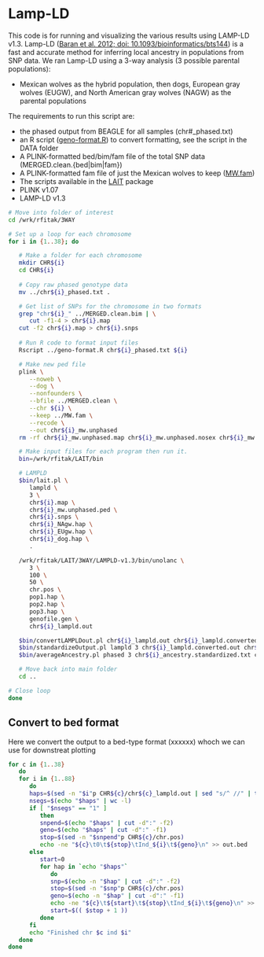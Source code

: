 # Lamp-LD
This code is for running and visualizing the various results using LAMP-LD v1.3.  Lamp-LD ([Baran et al. 2012; doi: 10.1093/bioinformatics/bts144](https://academic.oup.com/bioinformatics/article-lookup/doi/10.1093/bioinformatics/bts144)) is a fast and accurate method for inferring local ancestry in populations from SNP data. We ran Lamp-LD using a 3-way analysis (3 possible parental populations):
- Mexican wolves as the hybrid population, then dogs, European gray wolves (EUGW), and North American gray wolves (NAGW) as the parental populations

The requirements to run this script are:
- the phased output from BEAGLE for all samples (chr\#_phased.txt)
- an R script ([geno-format.R](./Data/geno-format.R)) to convert formatting, see the script in the DATA folder
- A PLINK-formatted bed/bim/fam file of the total SNP data (MERGED.clean.{bed|bim|fam})
- A PLINK-formatted fam file of just the Mexican wolves to keep ([MW.fam](./Data/MW.fam))
- The scripts available in the [LAIT](http://www.pitt.edu/~wec47/lait.html) package
- PLINK v1.07
- LAMP-LD v1.3
```bash
# Move into folder of interest
cd /wrk/rfitak/3WAY

# Set up a loop for each chromosome
for i in {1..38}; do

   # Make a folder for each chromosome
   mkdir CHR${i}
   cd CHR${i}
   
   # Copy raw phased genotype data
   mv ../chr${i}_phased.txt .

   # Get list of SNPs for the chromosome in two formats
   grep "chr${i}_" ../MERGED.clean.bim | \
      cut -f1-4 > chr${i}.map
   cut -f2 chr${i}.map > chr${i}.snps
   
   # Run R code to format input files
   Rscript ../geno-format.R chr${i}_phased.txt ${i}

   # Make new ped file
   plink \
      --noweb \
      --dog \
      --nonfounders \
      --bfile ../MERGED.clean \
      --chr ${i} \
      --keep ../MW.fam \
      --recode \
      --out chr${i}_mw.unphased
   rm -rf chr${i}_mw.unphased.map chr${i}_mw.unphased.nosex chr${i}_mw.unphased.log

   # Make input files for each program then run it.
   bin=/wrk/rfitak/LAIT/bin

   # LAMPLD
   $bin/lait.pl \
      lampld \
      3 \
      chr${i}.map \
      chr${i}_mw.unphased.ped \
      chr${i}.snps \
      chr${i}_NAgw.hap \
      chr${i}_EUgw.hap \
      chr${i}_dog.hap \
      .

   /wrk/rfitak/LAIT/3WAY/LAMPLD-v1.3/bin/unolanc \
      3 \
      100 \
      50 \
      chr.pos \
      pop1.hap \
      pop2.hap \
      pop3.hap \
      genofile.gen \
      chr${i}_lampld.out

   $bin/convertLAMPLDout.pl chr${i}_lampld.out chr${i}_lampld.converted.out
   $bin/standardizeOutput.pl lampld 3 chr${i}_lampld.converted.out chr${i}_ancestry.standardized.txt
   $bin/averageAncestry.pl phased 3 chr${i}_ancestry.standardized.txt chr${i}_avg.ancestry.txt 

   # Move back into main folder
   cd ..

# Close loop
done
```

## Convert to bed format
Here we convert the output to a bed-type format (xxxxxx) whoch we can use for downstreat plotting
```bash
for c in {1..38}
   do
   for i in {1..88}
      do
      haps=$(sed -n "$i"p CHR${c}/chr${c}_lampld.out | sed "s/^ //" | tr " " "\n")
      nsegs=$(echo "$haps" | wc -l)
      if [ "$nsegs" == "1" ]
         then
         snpend=$(echo "$haps" | cut -d":" -f2)
         geno=$(echo "$haps" | cut -d":" -f1)
         stop=$(sed -n "$snpend"p CHR${c}/chr.pos)
         echo -ne "${c}\t0\t${stop}\tInd_${i}\t${geno}\n" >> out.bed
      else
         start=0
         for hap in `echo "$haps"`
            do
            snp=$(echo -n "$hap" | cut -d":" -f2)
            stop=$(sed -n "$snp"p CHR${c}/chr.pos)
            geno=$(echo -n "$hap" | cut -d":" -f1)
            echo -ne "${c}\t${start}\t${stop}\tInd_${i}\t${geno}\n" >> out.bed
            start=$(( $stop + 1 ))
         done
      fi
      echo "Finished chr $c ind $i"
   done
done
```
